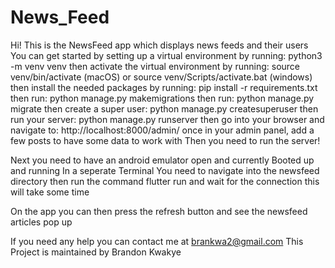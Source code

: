 # News_Feed
Hi!
This is the NewsFeed app which displays news feeds and their users
You can get started by setting up a virtual environment by running: python3 -m venv venv
then activate the virtual environment by running: source venv/bin/activate (macOS) or source venv/Scripts/activate.bat (windows)
then install the needed packages by running: pip install -r requirements.txt
then run: python manage.py makemigrations
then run: python manage.py migrate
then create a super user: python manage.py createsuperuser
then run your server: python manage.py runserver
then go into your browser and navigate to: http://localhost:8000/admin/
once in your admin panel, add a few posts to have some data to work with
Then you need to run the server!

Next you need to have an android emulator open and currently Booted up and running
In a seperate Terminal You need to navigate into the newsfeed directory then run the command flutter run and wait for the connection this will take some time

On the app you can then press the refresh button and see the newsfeed articles pop up

If you need any help you can contact me at brankwa2@gmail.com
This Project is maintained by Brandon Kwakye
